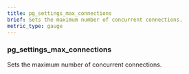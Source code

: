 ```yaml
---
title: pg_settings_max_connections
brief: Sets the maximum number of concurrent connections.
metric_type: gauge
---
```

### pg_settings_max_connections

Sets the maximum number of concurrent connections.